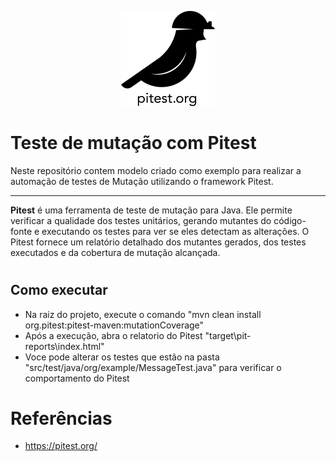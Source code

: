 <p align="center">
  <img src="img/pit-black-150x152.png" alt="Pitest-Logo">
</p>




# Teste de mutação com Pitest

Neste repositório contem modelo criado como exemplo para realizar a automação de testes de Mutação utilizando o framework Pitest.

___

**Pitest** é uma ferramenta de teste de mutação para Java. Ele permite verificar a qualidade dos testes unitários, gerando mutantes do código-fonte e executando os testes para ver se eles detectam as alterações. O Pitest fornece um relatório detalhado dos mutantes gerados, dos testes executados e da cobertura de mutação alcançada.

#
## Como executar

- Na raiz do projeto, execute o comando "mvn clean install  org.pitest:pitest-maven:mutationCoverage"
- Após a execução, abra o relatorio do Pitest "target\pit-reports\index.html"
- Voce pode alterar os testes que estão na pasta "src/test/java/org/example/MessageTest.java" para verificar o comportamento do Pitest







# Referências
- https://pitest.org/